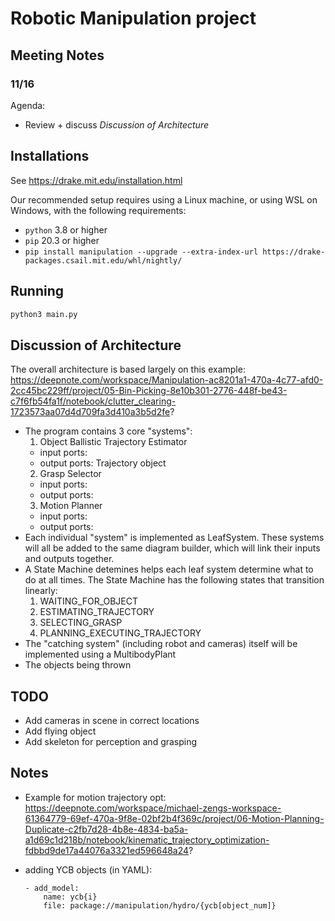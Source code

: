 # Robotic Manipulation project

## Meeting Notes

### 11/16
Agenda:
 - Review + discuss *Discussion of Architecture*

## Installations
See https://drake.mit.edu/installation.html

Our recommended setup requires using a Linux machine, or using WSL on Windows, with the following requirements:
- `python` 3.8 or higher
- `pip` 20.3 or higher
- `pip install manipulation --upgrade --extra-index-url https://drake-packages.csail.mit.edu/whl/nightly/`


## Running
```python
python3 main.py
```

## Discussion of Architecture

The overall architecture is based largely on this example: https://deepnote.com/workspace/Manipulation-ac8201a1-470a-4c77-afd0-2cc45bc229ff/project/05-Bin-Picking-8e10b301-2776-448f-be43-c7f6fb54fa1f/notebook/clutter_clearing-1723573aa07d4d709fa3d410a3b5d2fe?

 - The program contains 3 core "systems":
   1. Object Ballistic Trajectory Estimator
     - input ports:
     - output ports: Trajectory object
   2. Grasp Selector
     - input ports: 
     - output ports:
   3. Motion Planner
     - input ports: 
     - output ports: 
 - Each individual "system" is implemented as LeafSystem. These systems will all be added to the same diagram builder, which will link their inputs and outputs together.
 - A State Machine detemines helps each leaf system determine what to do at all times. The State Machine has the following states that transition linearly:
   1. WAITING_FOR_OBJECT
   2. ESTIMATING_TRAJECTORY
   3. SELECTING_GRASP
   4. PLANNING_EXECUTING_TRAJECTORY
 - The "catching system" (including robot and cameras) itself will be implemented using a MultibodyPlant
 - The objects being thrown 


## TODO
 - Add cameras in scene in correct locations
 - Add flying object
 - Add skeleton for perception and grasping

## Notes

 - Example for motion trajectory opt: https://deepnote.com/workspace/michael-zengs-workspace-61364779-69ef-470a-9f8e-02bf2b4f369c/project/06-Motion-Planning-Duplicate-c2fb7d28-4b8e-4834-ba5a-a1d69c1d218b/notebook/kinematic_trajectory_optimization-fdbbd9de17a44076a3321ed596648a24?

 - adding YCB objects (in YAML): 
    ```
    - add_model:
        name: ycb{i}
        file: package://manipulation/hydro/{ycb[object_num]}
    ```
